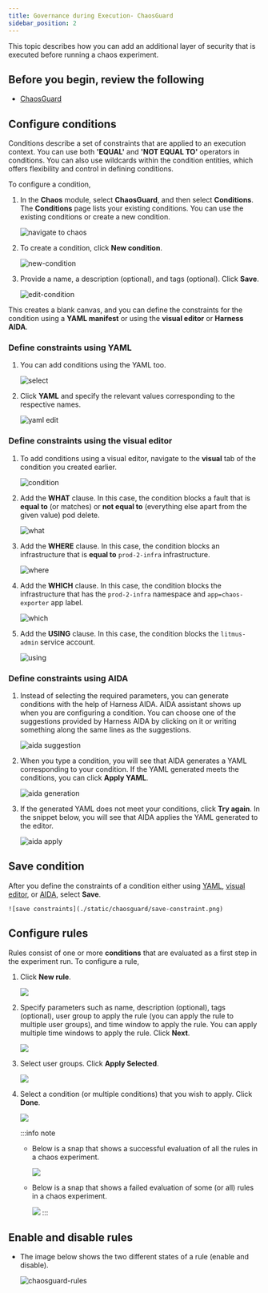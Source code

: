 ```yaml
---
title: Governance during Execution- ChaosGuard
sidebar_position: 2
---
```


This topic describes how you can add an additional layer of security that is executed before running a chaos experiment.

## Before you begin, review the following

- [ChaosGuard](/docs/chaos-engineering/concepts/explore-features/chaosguard)

## Configure conditions
Conditions describe a set of constraints that are applied to an execution context. You can use both **'EQUAL'** and **'NOT EQUAL TO'** operators in conditions. You can also use wildcards within the condition entities, which offers flexibility and control in defining conditions.

To configure a condition,

1. In the **Chaos** module, select **ChaosGuard**, and then select **Conditions**. The **Conditions** page lists your existing conditions. You can use the existing conditions or create a new condition.

	![navigate to chaos](./static/chaosguard/navigate-1.png)

2. To create a condition, click **New condition**.

	![new-condition](./static/chaosguard/new-condition.png)

3. Provide a name, a description (optional), and tags (optional). Click **Save**.

	![edit-condition](./static/chaosguard/edit-condition.png)

This creates a blank canvas, and you can define the constraints for the condition using a **YAML manifest** or using the **visual editor** or **Harness AIDA**.

### Define constraints using YAML

1. You can add conditions using the YAML too.

	![select](./static/chaosguard/select-1.png)

2. Click **YAML** and specify the relevant values corresponding to the respective names.

	![yaml edit](./static/chaosguard/yaml-edit.png)

### Define constraints using the visual editor

1. To add conditions using a visual editor, navigate to the **visual** tab of the condition you created earlier.

	![condition](./static/chaosguard/condition-create.png)

2. Add the **WHAT** clause. In this case, the condition blocks a fault that is **equal to** (or matches) or **not equal to** (everything else apart from the given value) pod delete.

	![what](./static/chaosguard/condition-what.png)

3. Add the **WHERE** clause. In this case, the condition blocks an infrastructure that is **equal to** `prod-2-infra` infrastructure.

	![where](./static/chaosguard/condition-where.png)

4. Add the **WHICH** clause. In this case, the condition blocks the infrastructure that has the `prod-2-infra` namespace and `app=chaos-exporter` app label.

	![which](./static/chaosguard/condition-which.png)

5. Add the **USING** clause. In this case, the condition blocks the `litmus-admin` service account.

	![using](./static/chaosguard/condition-using.png)

### Define constraints using AIDA

1. Instead of selecting the required parameters, you can generate conditions with the help of Harness AIDA. AIDA assistant shows up when you are configuring a condition. You can choose one of the suggestions provided by Harness AIDA by clicking on it or writing something along the same lines as the suggestions.

    ![aida suggestion](./static/chaosguard/aida-sug-1.png)

2. When you type a condition, you will see that AIDA generates a YAML corresponding to your condition. If the YAML generated meets the conditions, you can click **Apply YAML**.

    ![aida generation](./static/chaosguard/aida-gen-2.png)

3. If the generated YAML does not meet your conditions, click **Try again**. In the snippet below, you will see that AIDA applies the YAML generated to the editor.

    ![aida apply](./static/chaosguard/aida-apply-3.png)

## Save condition

After you define the constraints of a condition either using [YAML](#define-constraints-using-yaml), [visual editor](#define-constraints-using-the-visual-editor), or [AIDA](#define-constraints-using-aida), select **Save**.

    ![save constraints](./static/chaosguard/save-constraint.png)

## Configure rules

Rules consist of one or more **conditions** that are evaluated as a first step in the experiment run. To configure a rule,

1. Click **New rule**.

	![](./static/chaosguard/new-rule.png)

2. Specify parameters such as name, description (optional), tags (optional), user group to apply the rule (you can apply the rule to multiple user groups), and time window to apply the rule. You can apply multiple time windows to apply the rule. Click **Next**.

	![](./static/chaosguard/add-des-2.png)

3. Select user groups. Click **Apply Selected**.

	![](./static/chaosguard/usr-grp-3.png)

4. Select a condition (or multiple conditions) that you wish to apply. Click **Done**.

	![](./static/chaosguard/select-cnd-4.png)

	:::info note
	* Below is a snap that shows a successful evaluation of all the rules in a chaos experiment.

		![](./static/chaosguard/rule-evaluation-pass.png)

	* Below is a snap that shows a failed evaluation of some (or all) rules in a chaos experiment.

		![](./static/chaosguard/rule-evaluation-fail.png)
	:::

## Enable and disable rules

* The image below shows the two different states of a rule (enable and disable).

	![chaosguard-rules](./static/chaosguard/chaosguard-rules.png)

